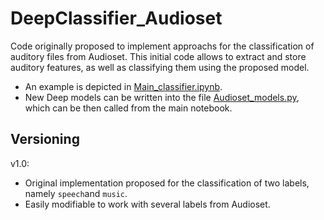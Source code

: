# DeepClassifier_Audioset

Code originally proposed to implement approachs for the classification of auditory files from Audioset. This initial code allows to extract and store auditory features, as well as classifying them using the proposed model. 
* An example is depicted in [Main_classifier.ipynb](https://github.com/arodriguezhidalgo/DeepClassifier_Audioset/blob/master/Main_classifier.ipynb).
* New Deep models can be written into the file [Audioset_models.py](https://github.com/arodriguezhidalgo/DeepClassifier_Audioset/blob/master/Audioset_models.py), which can be then called from the main notebook.


## Versioning
v1.0:
* Original implementation proposed for the classification of two labels, namely `speech`and `music`. 
* Easily modifiable to work with several labels from Audioset.

